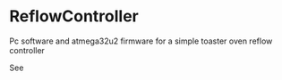 # ReflowController
Pc software and atmega32u2 firmware for a simple toaster oven reflow controller

See 
